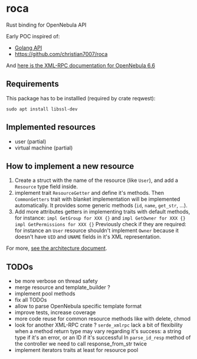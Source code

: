 # roca

Rust binding for OpenNebula API

Early POC inspired of:

- [Golang API](https://github.com/OpenNebula/one/tree/master/src/oca/go/src/goca)
- https://github.com/christian7007/roca

And [here is the XML-RPC documentation for OpenNebula 6.6](https://docs.opennebula.io/6.6/integration_and_development/system_interfaces/api.html)

## Requirements

This package has to be installled (required by crate reqwest):
```
sudo apt install libssl-dev
```

## Implemented resources

- user (partial)
- virtual machine (partial)

## How to implement a new resource

1. Create a struct with the name of the resource (like `User`), and 
   add a `Resource` type field inside.
2. implement trait `ResourceGetter` and define it's methods.
   Then `CommonGetters` trait with blanket implementation will be implemented automatically.
   It provides some generic methods (`id`, `name`, `get_str`, ...).
3. Add more attributes getters in implementing traits with default methods, for instance: 
   `impl GetGroup for XXX {}` and
   `impl GetOwner for XXX {}`
   `impl GetPermissions for XXX {}`
   Previously check if they are required: for instance an `User` resource shouldn't implement `Owner` because it doesn't have `UID` and `UNAME` fields in it's XML representation.


For more, [see the architecture document](./architecture.md).

## TODOs

- be more verbose on thread safety
- merge resource and template_builder ?
- implement pool methods
- fix all TODOs
- allow to parse OpenNebula specific template format
- improve tests, increase coverage
- more code reuse for common resource methods like with delete, chmod
- look for another XML-RPC crate ?
  `serde_xmlrpc` lack a bit of flexibility when a method return type may vary regarding it's success:
  a string type if it's an error, or an ID if it's successful
  In `parse_id_resp` method of the controller we need to call response_from_str twice
- implement iterators traits at least for resource pool
